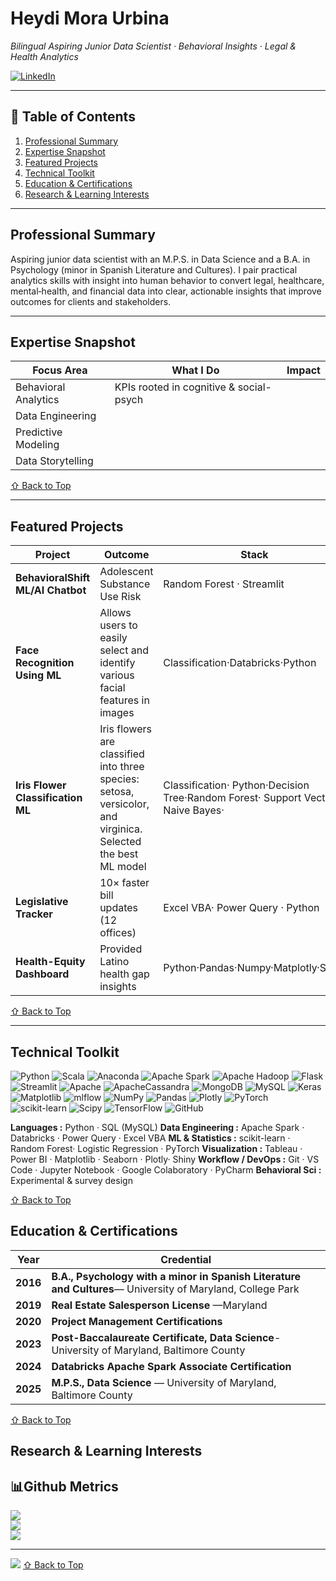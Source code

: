 # Heydi Mora Urbina
*Bilingual Aspiring Junior Data Scientist · Behavioral Insights · Legal & Health Analytics*  

[![LinkedIn](https://img.shields.io/badge/LinkedIn-0A66C2?style=flat&logo=linkedin&logoColor=white)](https://www.linkedin.com/in/heydimora)

---

## 📑 Table of Contents
1. [Professional Summary](#professional-summary)
2. [Expertise Snapshot](#expertise-snapshot)
3. [Featured Projects](#featured-projects)
4. [Technical Toolkit](#technical-toolkit)
5. [Education & Certifications](#education--certifications)
6. [Research & Learning Interests](#research--learning-interests)


---

## Professional Summary
Aspiring junior data scientist with an M.P.S. in Data Science and a B.A. in Psychology (minor in Spanish Literature and Cultures). I pair practical analytics skills with insight into human behavior to convert legal, healthcare, mental‑health, and financial data into clear, actionable insights that improve outcomes for clients and stakeholders.



---

## Expertise Snapshot
| Focus Area | What I Do | Impact |
|------------|-----------|--------|
| Behavioral Analytics | KPIs rooted in cognitive & social-psych | 
| Data Engineering |
| Predictive Modeling |
| Data Storytelling | 

[⇧ Back to Top](#heydi-mora-urbina)

---

## Featured Projects
| Project | Outcome | Stack |
|---------|---------|-------|
| **BehavioralShift ML/AI Chatbot** | Adolescent Substance Use Risk | Random Forest · Streamlit |
| **Face Recognition Using ML** | Allows users to easily select and identify various facial features in images| Classification·Databricks·Python|
| **Iris Flower Classification ML** | Iris flowers are classified into three species: setosa, versicolor, and virginica. Selected the best ML model| Classification· Python·Decision Tree·Random Forest· Support Vector· Naive Bayes·|
| **Legislative Tracker** | 10× faster bill updates (12 offices) | Excel VBA· Power Query · Python|
| **Health-Equity Dashboard** | Provided Latino health gap insights| Python·Pandas·Numpy·Matplotly·Shiny|


[⇧ Back to Top](#heydi-mora-urbina)

---

## Technical Toolkit
![Python](https://img.shields.io/badge/python-3670A0?style=for-the-badge&logo=python&logoColor=ffdd54) ![Scala](https://img.shields.io/badge/scala-%23DC322F.svg?style=for-the-badge&logo=scala&logoColor=white) ![Anaconda](https://img.shields.io/badge/Anaconda-%2344A833.svg?style=for-the-badge&logo=anaconda&logoColor=white) ![Apache Spark](https://img.shields.io/badge/Apache%20Spark-FDEE21?style=for-the-badge&logo=apachespark&logoColor=black) ![Apache Hadoop](https://img.shields.io/badge/Apache%20Hadoop-66CCFF?style=for-the-badge&logo=apachehadoop&logoColor=black) ![Flask](https://img.shields.io/badge/flask-%23000.svg?style=for-the-badge&logo=flask&logoColor=white) ![Streamlit](https://img.shields.io/badge/Streamlit-%23FE4B4B.svg?style=for-the-badge&logo=streamlit&logoColor=white) ![Apache](https://img.shields.io/badge/apache-%23D42029.svg?style=for-the-badge&logo=apache&logoColor=white) ![ApacheCassandra](https://img.shields.io/badge/cassandra-%231287B1.svg?style=for-the-badge&logo=apache-cassandra&logoColor=white) ![MongoDB](https://img.shields.io/badge/MongoDB-%234ea94b.svg?style=for-the-badge&logo=mongodb&logoColor=white) ![MySQL](https://img.shields.io/badge/mysql-4479A1.svg?style=for-the-badge&logo=mysql&logoColor=white) ![Keras](https://img.shields.io/badge/Keras-%23D00000.svg?style=for-the-badge&logo=Keras&logoColor=white) ![Matplotlib](https://img.shields.io/badge/Matplotlib-%23ffffff.svg?style=for-the-badge&logo=Matplotlib&logoColor=black) ![mlflow](https://img.shields.io/badge/mlflow-%23d9ead3.svg?style=for-the-badge&logo=numpy&logoColor=blue) ![NumPy](https://img.shields.io/badge/numpy-%23013243.svg?style=for-the-badge&logo=numpy&logoColor=white) ![Pandas](https://img.shields.io/badge/pandas-%23150458.svg?style=for-the-badge&logo=pandas&logoColor=white) ![Plotly](https://img.shields.io/badge/Plotly-%233F4F75.svg?style=for-the-badge&logo=plotly&logoColor=white) ![PyTorch](https://img.shields.io/badge/PyTorch-%23EE4C2C.svg?style=for-the-badge&logo=PyTorch&logoColor=white) ![scikit-learn](https://img.shields.io/badge/scikit--learn-%23F7931E.svg?style=for-the-badge&logo=scikit-learn&logoColor=white) ![Scipy](https://img.shields.io/badge/SciPy-%230C55A5.svg?style=for-the-badge&logo=scipy&logoColor=%white) ![TensorFlow](https://img.shields.io/badge/TensorFlow-%23FF6F00.svg?style=for-the-badge&logo=TensorFlow&logoColor=white) ![GitHub](https://img.shields.io/badge/github-%23121011.svg?style=for-the-badge&logo=github&logoColor=white)


**Languages        :** Python · SQL (MySQL) 
**Data Engineering  :** Apache Spark · Databricks · Power Query · Excel VBA
**ML & Statistics   :** scikit-learn · Random Forest· Logistic Regression · PyTorch
**Visualization     :** Tableau · Power BI · Matplotlib · Seaborn · Plotly· Shiny
**Workflow / DevOps :** Git · VS Code · Jupyter Notebook · Google Colaboratory · PyCharm
**Behavioral Sci    :** Experimental & survey design 

[⇧ Back to Top](#heydi-mora-urbina)
## Education & Certifications

| Year|Credential|
|------|-----------|
|**2016**|	**B.A., Psychology with a minor in Spanish Literature and Cultures**— University of Maryland, College Park|
|**2019**|	**Real Estate Salesperson License** —Maryland|
|**2020**|	**Project Management Certifications**|
|**2023**|	**Post-Baccalaureate Certificate, Data Science**- University of Maryland, Baltimore County|
|**2024**|	**Databricks Apache Spark Associate Certification**|
|**2025**|	**M.P.S., Data Science** — University of Maryland, Baltimore County|

<a id="research--learning-interests"></a>
[⇧ Back to Top](#heydi-mora-urbina)
## Research & Learning Interests


<a id="github-metrics"></a>
## 📊Github Metrics
![](https://github-readme-stats.vercel.app/api?username=heydi424&theme=radical&hide_border=true&include_all_commits=true&count_private=true)<br/>
![](https://nirzak-streak-stats.vercel.app/?user=heydi424&theme=radical&hide_border=true)<br/>
![](https://github-readme-stats.vercel.app/api/top-langs/?username=heydi424&theme=radical&hide_border=true&include_all_commits=true&count_private=true&layout=compact)

---
[![](https://visitcount.itsvg.in/api?id=heydi424&icon=0&color=0)](https://visitcount.itsvg.in)
[⇧ Back to Top](#heydi-mora-urbina)

<!-- Proudly created with GPRM ( https://gprm.itsvg.in ) -->
